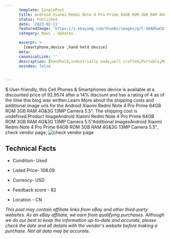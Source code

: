 ```yaml
---
      template: SinglePost
      title: Android Xiaomi Redmi Note 4 Pro Prime 64GB ROM 3GB RAM 4G&3G 13MP Camera 5.5"
      status: Published
      date: '2023-02-11'
      featuredImage: 'https://i.ebayimg.com/thumbs/images/g/l-4AAOSwCU1YsFIu/s-l225.jpg'
      category: News , Updates

      excerpt: >-
        [smartphone,device ,hand held device]
      meta:
      canonicalLink: ''
      description: [handheld,industrially made,well crafted,Portable,Mobile,Compact,Convenient,Lightweight,Maneuverable,Man-portable,Miniature,Carriable,Hand-held,Light,Holdable,Transportable,Mobile device,Pocket-sized,On-the-go,Wireless,Cordless,Compact size,Convenient size, smartphone,device ,hand held device]
      noindex: false

        
---
```

$
    User-friendly, this Cell Phones & Smartphones device is available at a discounted price of 92.9574 after a 14% discount and has a rating of 4 as of the time this blog was written.Learn More about the shipping costs and additional image urls for the Android Xiaomi Redmi Note 4 Pro Prime 64GB ROM 3GB RAM 4G&3G 13MP Camera 5.5". The shipping cost is undefined.Product ImageAndroid Xiaomi Redmi Note 4 Pro Prime 64GB ROM 3GB RAM 4G&3G 13MP Camera 5.5"Additional ImagesAndroid Xiaomi Redmi Note 4 Pro Prime 64GB ROM 3GB RAM 4G&3G 13MP Camera 5.5", check vendor page, ![check vendor page](https://origin-galleryplus.ebayimg.com/ws/web/174488622082_2_0_1/225x225.jpg,https://origin-galleryplus.ebayimg.com/ws/web/174488622082_3_0_1/225x225.jpg,https://origin-galleryplus.ebayimg.com/ws/web/174488622082_4_0_1/225x225.jpg,https://origin-galleryplus.ebayimg.com/ws/web/174488622082_5_0_1/225x225.jpg,https://origin-galleryplus.ebayimg.com/ws/web/174488622082_6_0_1/225x225.jpg,https://origin-galleryplus.ebayimg.com/ws/web/174488622082_7_0_1/225x225.jpg,https://origin-galleryplus.ebayimg.com/ws/web/174488622082_8_0_1/225x225.jpg,https://origin-galleryplus.ebayimg.com/ws/web/174488622082_9_0_1/225x225.jpg)
    
    

 ## Technical Facts 



     
      

 - Condition- Used 


      

 - Listed Price- 108.09 


      

 - Currency- USD 


      

 - Feedback score - 82 


      

 - Location - CN 


      
      

 *_This post may contain affiliate links from eBay and other third-party websites. As an eBay affiliate, we earn from qualifying purchases. Although we do our best to keep the information up-to-date and accurate, please check the date and all details with the vendor's website before making a purchase. Not all data may be accurate._*



    
    
    
    
    